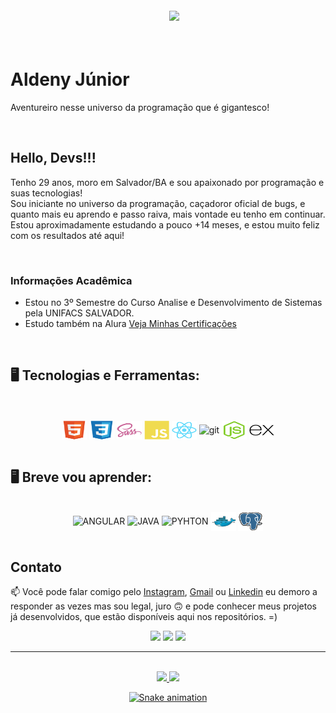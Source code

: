 <img align="right" width="250px" style="margin-top:-20px" src="https://i.ibb.co/YWDK9YP/Fotor-AI-1-1.png">

</br>
</br>

<div dsplay="inline-block">
 
 <h1 align="left">Aldeny Júnior</h1>
  <p>Aventureiro nesse universo da programação que é gigantesco!</p>
<!--  <a href="https://www.instagram.com/jeniblo_dev/">
    <img align="left" width="80px" src="https://i.ibb.co/qkGSp1D/instagram.png" alt="instagram" style="vertical-align:top;">
  </a> 
  <a href="https://twitter.com/jeniblo_dev">
    <img align="left" width="80px" src="https://i.ibb.co/ZcFHDpv/twitter.png" alt="twitter" style="vertical-align:top;">
  </a>
  <a href="https://www.linkedin.com/in/jeniffer-bittencourt">
    <img width="80px" src="https://i.ibb.co/RyZx12b/linkedin.png" alt="linkedin" style="vertical-align:top;">
  </a> -->
</div>

</br>



## Hello, Devs!!!

Tenho 29 anos, moro em Salvador/BA e sou apaixonado por programação e suas tecnologias! </br>
Sou iniciante no universo da programação, caçadoror oficial de bugs, e quanto mais eu aprendo e passo raiva, mais vontade eu tenho em continuar.</br>
Estou aproximadamente estudando a pouco +14 meses, e estou muito feliz com os resultados até aqui!

</br>

### Informações Acadêmica
* Estou no 3º Semestre do Curso Analise e Desenvolvimento de Sistemas pela UNIFACS SALVADOR.
* Estudo também na Alura <a href="https://cursos.alura.com.br/user/aldenyjr/fullCertificate/c7bbcd83338d226f4c6157a682694a6d">Veja Minhas Certificações</a>

</br>
<h2> 🖥️ Tecnologias e Ferramentas: </h2>
</br>
<div  style="display:flex, justify-content:space-between" ><br>
  <div align=center>
    <img align="center" alt="HTML" height="30" width="40" src="https://raw.githubusercontent.com/devicons/devicon/master/icons/html5/html5-original.svg">
    <img align="center" alt="CSS" height="30" width="40" src="https://raw.githubusercontent.com/devicons/devicon/master/icons/css3/css3-original.svg">
    <img align="center" alt="CSS" height="30" width="40" src="https://raw.githubusercontent.com/devicons/devicon/master/icons/sass/sass-original.svg">
    <img align="center" alt="Js" height="30" width="40" src="https://raw.githubusercontent.com/devicons/devicon/master/icons/javascript/javascript-plain.svg">
    <img align="center" alt="React" height="30" width="40" src="https://raw.githubusercontent.com/devicons/devicon/1119b9f84c0290e0f0b38982099a2bd027a48bf1/icons/react/react-original.svg">
    <img align="center" alt="git" height="30" width="40" src="https://cdn.jsdelivr.net/gh/devicons/devicon/icons/git/git-original.svg" />
    <img align="center" alt="NodeJs" height="30" width="40" src="https://raw.githubusercontent.com/devicons/devicon/master/icons/nodejs/nodejs-original.svg" />
    <img align="center" alt="Express" height="30" width="40" src="https://raw.githubusercontent.com/devicons/devicon/master/icons/express/express-original.svg" />
<!--     <img align="center" alt="Docker" height="30" width="40" src="https://raw.githubusercontent.com/devicons/devicon/master/icons/docker/docker-original.svg" />
    <img align="center" alt="PostgreSQL" height="30" width="40" src="https://raw.githubusercontent.com/devicons/devicon/master/icons/postgresql/postgresql-original.svg" /> -->
     </br>
  </div></br>
  
<h2> 🖥️ Breve vou aprender: </h2>
   </br>

  <div align=center>
    <img align="center" alt="ANGULAR" height="30" width="40" src="https://cdn.jsdelivr.net/gh/devicons/devicon/icons/angularjs/angularjs-plain.svg">
    <img align="center" alt="JAVA" height="30" width="40" src="https://cdn.jsdelivr.net/gh/devicons/devicon/icons/java/java-original-wordmark.svg">
    <img align="center" alt="PYHTON" height="30" width="40" src="https://cdn.jsdelivr.net/gh/devicons/devicon/icons/python/python-original.svg">
    <img align="center" alt="Docker" height="30" width="40" src="https://raw.githubusercontent.com/devicons/devicon/master/icons/docker/docker-original.svg" />
    <img align="center" alt="PostgreSQL" height="30" width="40" src="https://raw.githubusercontent.com/devicons/devicon/master/icons/postgresql/postgresql-original.svg" />
  </div>
  
  </br>
  
  ## Contato

📫 Você pode falar comigo pelo [Instagram](https://www.instagram.com/juninhoo.passos/), [Gmail](mailto:juniorfilhobom@gmail.com) ou [Linkedin](https://www.linkedin.com/in/aldeny-jr-65b5071b7/) eu demoro a responder as vezes mas sou legal, juro 🙃 e pode conhecer meus projetos já desenvolvidos, que estão disponíveis aqui nos repositórios. =)

<div align=center>
<!-- <a href="https://www.youtube.com/seu-canal-youtube-aqui" target="_blank"><img src="https://img.shields.io/badge/YouTube-FF0000?style=for-the-badge&logo=youtube&logoColor=white" target="_blank"></a> -->
<a href="https://www.instagram.com/juninhoo.passos/" target="_blank"><img src="https://img.shields.io/badge/-Instagram-%23E4405F?style=for-the-badge&logo=instagram&logoColor=white" target="_blank"></a>
<!-- <a href="https://www.twitch.tv/seu-usuário-aqui" target="_blank"><img src="https://img.shields.io/badge/Twitch-9146FF?style=for-the-badge&logo=twitch&logoColor=white" target="_blank"></a> -->
<a href = "mailto:juniorfilhbom@gmail.com"><img src="https://img.shields.io/badge/Gmail-D14836?style=for-the-badge&logo=gmail&logoColor=white" target="_blank"></a>
<a href="https://www.linkedin.com/in/aldeny-jr-65b5071b7/" target="_blank"><img src="https://img.shields.io/badge/-LinkedIn-%230077B5?style=for-the-badge&logo=linkedin&logoColor=white" target="_blank"></a>   
</div>


___

</br>

<div align=center>
  <a href="https://github.com/aldenyjy">
  <img height="170em" src="https://github-readme-stats.vercel.app/api/top-langs/?username=aldenyjr&layout=compact&langs_count=7&theme=dracula"/>
  <img height="170em" src="https://github-readme-stats.vercel.app/api?username=aldenyjr&show_icons=true&theme=dracula&include_all_commits=true&count_private=true"/>
</div>


<div align=center> 
  
  ![Snake animation](https://github.com/aldenyjr/aldenyjr/blob/output/github-contribution-grid-snake.svg)
 
</div>


<!--
**aldenyjr/aldenyjr** is a ✨ _special_ ✨ repository because its `README.md` (this file) appears on your GitHub profile.

Here are some ideas to get you started:

- 🔭 I’m currently working on ...
- 🌱 I’m currently learning ...
- 👯 I’m looking to collaborate on ...
- 🤔 I’m looking for help with ...
- 💬 Ask me about ...
- 📫 How to reach me: ...
- 😄 Pronouns: ...
- ⚡ Fun fact: ...
-->
